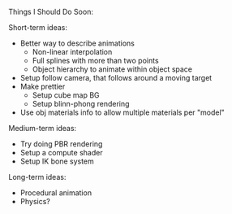 Things I Should Do Soon:

Short-term ideas:
- Better way to describe animations
  - Non-linear interpolation
  - Full splines with more than two points
  - Object hierarchy to animate within object space
- Setup follow camera, that follows around a moving target
- Make prettier
  - Setup cube map BG
  - Setup blinn-phong rendering
- Use obj materials info to allow multiple materials per "model"

Medium-term ideas: 
- Try doing PBR rendering
- Setup a compute shader
- Setup IK bone system

Long-term ideas:
- Procedural animation
- Physics?
